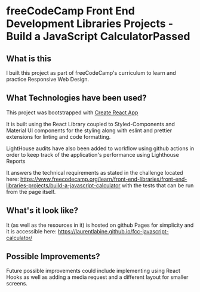 # freeCodeCamp Front End Development Libraries Projects - Build a JavaScript CalculatorPassed
## What is this

I built this project as part of freeCodeCamp's curriculum to learn and practice Responsive Web Design.

## What Technologies have been used?

This project was bootstrapped with [Create React App](https://github.com/facebook/create-react-app)

It is built using the React Library coupled to Styled-Components and Material UI components for the styling along with eslint and prettier extensions for linting and code formatting.

LightHouse audits have also been added to workflow using github actions in order to keep track of the application's performance using Lighthouse Reports

It answers the technical requirements as stated in the challenge located here: https://www.freecodecamp.org/learn/front-end-libraries/front-end-libraries-projects/build-a-javascript-calculator with the tests that can be run from the page itself.

## What's it look like?

It (as well as the resources in it) is hosted on github Pages for simplicity and it is accessible here: https://laurentlabine.github.io/fcc-javascript-calculator/

## Possible Improvements?

Future possible improvements could include implementing using React Hooks as well as adding a media request and a different layout for smaller screens. 
